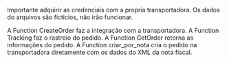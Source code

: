 Importante adquirir as credenciais com a propria transportadora. 
Os dados do arquivos são ficticios, não irão funcionar. 

  A Function CreateOrder faz a integração com a transportadora. 
  A Function Tracking faz o rastreio do pedido. 
  A Function GetOrder retorna as informações do pedido. 
  A Function criar_por_nota cria o pedido na transportadora diretamente com os dados do XML da nota fiscal. 

